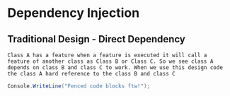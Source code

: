 # Dependency Injection

## Traditional Design - Direct Dependency

    Class A has a feature when a feature is executed it will call a feature of another class as Class B or Class C. So we see class A depends on class B and class C to work. When we use this design code the class A hard reference to the class B and class C
```cs
Console.WriteLine("Fenced code blocks ftw!");
```